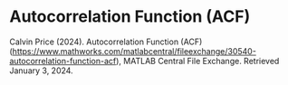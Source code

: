 # Autocorrelation Function (ACF)

Calvin Price (2024). Autocorrelation Function (ACF) (<https://www.mathworks.com/matlabcentral/fileexchange/30540-autocorrelation-function-acf>), MATLAB Central File Exchange. Retrieved January 3, 2024.
